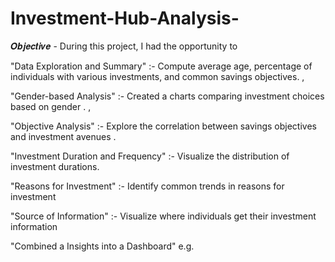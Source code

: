 # Investment-Hub-Analysis- 

𝑶𝒃𝒋𝒆𝒄𝒕𝒊𝒗𝒆 - During this project, I had the opportunity to 

"Data Exploration and Summary" :- Compute average age, percentage of individuals with various investments, and common savings objectives. , 

"Gender-based Analysis" :- Created a charts comparing investment choices based on gender . ,

"Objective Analysis" :- Explore the correlation between savings objectives and investment avenues . 

"Investment Duration and Frequency" :- Visualize the distribution of investment durations.

"Reasons for Investment" :-  Identify common trends in reasons for investment

"Source of Information" :- Visualize where individuals get their investment information 

"Combined a Insights into a Dashboard" e.g.

